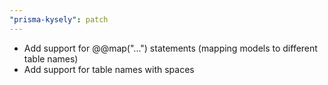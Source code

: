 ```yaml
---
"prisma-kysely": patch
---
```


- Add support for @@map("...") statements (mapping models to different table names)
- Add support for table names with spaces
